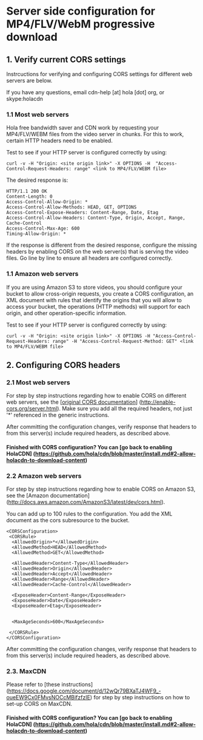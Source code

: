 # Server side configuration for MP4/FLV/WebM progressive download

## 1. Verify current CORS settings

Instrcuctions for verifying and configuring CORS settings for different web servers are below. 

If you have any questions, email cdn-help [at] hola [dot] org, or skype:holacdn

### 1.1 Most web servers

Hola free bandwidth saver and CDN work by requesting your MP4/FLV/WEBM files from the video server in chunks. For this to work, certain HTTP headers need to be enabled.

Test to see if your HTTP server is configured correctly by using:

```curl -v -H "Origin: <site origin link>" -X OPTIONS -H  "Access-Control-Request-Headers: range" <link to MP4/FLV/WEBM file>```

The desired response is:

```
HTTP/1.1 200 OK
Content-Length: 0
Access-Control-Allow-Origin: *
Access-Control-Allow-Methods: HEAD, GET, OPTIONS
Access-Control-Expose-Headers: Content-Range, Date, Etag
Access-Control-Allow-Headers: Content-Type, Origin, Accept, Range, Cache-Control
Access-Control-Max-Age: 600
Timing-Allow-Origin: *
```

If the response is different from the desired response, configure the missing headers by enabling CORS on the web server(s) that is serving the video files. Go line by line to ensure all headers are configured correctly.

### 1.1 Amazon web servers

If you are using Amazon S3 to store videos, you should configure your bucket to allow cross-origin requests, you create a CORS configuration, an XML document with rules that identify the origins that you will allow to access your bucket, the operations (HTTP methods) will support for each origin, and other operation-specific information. 

Test to see if your HTTP server is configured correctly by using:

```curl -v -H "Origin: <site origin link>" -X OPTIONS -H "Access-Control-Request-Headers: range" -H "Access-Control-Request-Method: GET" <link to MP4/FLV/WEBM file>```


## 2. Configuring CORS headers

### 2.1 Most web servers

For step by step instructions regarding how to enable CORS on different web servers, see the [[original CORS documentation](http://enable-cors.org/server.html)] (http://enable-cors.org/server.html). Make sure you add all the required headers, not just '*' referenced in the generic instructions.

After committing the configuration changes, verify response that headers to from this server(s) include required headers, as described above.

#### Finished with CORS configuration? You can [go back to enabling HolaCDN] (https://github.com/hola/cdn/blob/master/install.md#2-allow-holacdn-to-download-content)

### 2.2 Amazon web servers

For step by step instructions regarding how to enable CORS on Amazon S3, see the [Amazon documentation] (http://docs.aws.amazon.com/AmazonS3/latest/dev/cors.html).

You can add up to 100 rules to the configuration. You add the XML document as the cors subresource to the bucket.

```
<CORSConfiguration>
 <CORSRule>
  <AllowedOrigin>*</AllowedOrigin>
  <AllowedMethod>HEAD</AllowedMethod>
  <AllowedMethod>GET</AllowedMethod>

  <AllowedHeader>Content-Type</AllowedHeader>
  <AllowedHeader>Origin</AllowedHeader>
  <AllowedHeader>Accept</AllowedHeader>
  <AllowedHeader>Range</AllowedHeader>
  <AllowedHeader>Cache-Control</AllowedHeader>
  
  <ExposeHeader>Content-Range</ExposeHeader>
  <ExposeHeader>Date</ExposeHeader>
  <ExposeHeader>Etag</ExposeHeader>


  <MaxAgeSeconds>600</MaxAgeSeconds>

 </CORSRule>
</CORSConfiguration>
```

After committing the configuration changes, verify response that headers to from this server(s) include required headers, as described above.

### 2.3. MaxCDN

Please refer to [these instructions] (https://docs.google.com/document/d/12wQr79BXaTJ4WF9_-oueEW9Cx0FMvsNOCcMBifzfzIE) for step by step instructions on how to set-up CORS on MaxCDN.

#### Finished with CORS configuration? You can [go back to enabling HolaCDN] (https://github.com/hola/cdn/blob/master/install.md#2-allow-holacdn-to-download-content)
